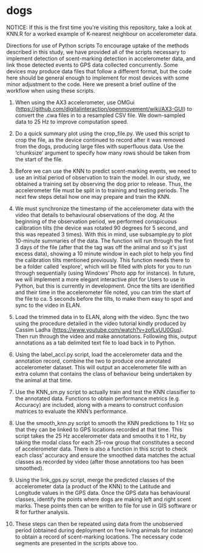 # dogs
NOTICE: If this is the first time you're visiting this repository, take a look at KNN.R for a worked example of K-nearest neighbour on accelerometer data.

Directions for use of Python scripts
To encourage uptake of the methods described in this study, we have provided all of the scripts necessary to implement detection of scent-marking detection in accelerometer data, and link those detected events to GPS data collected concurrently. Some devices may produce data files that follow a different format, but the code here should be general enough to implement for most devices with some minor adjustment to the code. Here we present a brief outline of the workflow when using these scripts.

1.	When using the AX3 accelerometer, use OMGui (https://github.com/digitalinteraction/openmovement/wiki/AX3-GUI) to convert the .cwa files in to a resampled CSV file. We down-sampled data to 25 Hz to improve computation speed.

2.	Do a quick summary plot using the crop_file.py. We used this script to crop the file, as the device continued to record after it was removed from the dogs, producing large files with superfluous data. Use the ‘chunksize’ argument to specify how many rows should be taken from the start of the file.

3.	Before we can use the KNN to predict scent-marking events, we need to use an initial period of observation to train the model. In our study, we obtained a training set by observing the dog prior to release. Thus, the accelerometer file must be split in to training and testing periods. The next few steps detail how one may prepare and train the KNN.

4.	We must synchronize the timestamp of the accelerometer data with the video that details to behavioural observations of the dog. At the beginning of the observation period, we performed conspicuous calibration tilts (the device was rotated 90 degrees for 5 second, and this was repeated 3 times). With this in mind, use subsample.py to plot 10-minute summaries of the data. The function will run through the first 3 days of the file (after that the tag was off the animal and so it's just excess data), showing a 10 minute window in each plot to help you find the calibration tilts mentioned previously. This function needs there to be a folder called 'explore', which will be filled with plots for you to run through sequentially (using Windows’ Photo app for instance). In future, we will implement a more elegant interactive plot for Users to use in Python, but this is currently in development. Once the tilts are identified and their time in the accelerometer file noted, you can trim the start of the file to ca. 5 seconds before the tilts, to make them easy to spot and sync to the video in ELAN.

5.	Load the trimmed data in to ELAN, along with the video. Sync the two using the procedure detailed in the video tutorial kindly produced by Cassim Ladha (https://www.youtube.com/watch?v=zofLvUU0Gus). Then run through the video and make annotations. Following this, output annotations as a tab delimited text file to load back in to Python.

6.	Using the label_accl.py script, load the accelerometer data and the annotation record, combine the two to produce one annotated accelerometer dataset. This will output an accelerometer file with an extra column that contains the class of behaviour being undertaken by the animal at that time.

7.	Use the KNN_sm.py script to actually train and test the KNN classifier to the annotated data. Functions to obtain performance metrics (e.g. Accuracy) are included, along with a means to construct confusion matrices to evaluate the KNN’s performance.

8.	Use the smooth_knn.py script to smooth the KNN predictions to 1 Hz so that they can be linked to GPS locations recorded at that time. This script takes the 25 Hz accelerometer data and smooths it to 1 Hz, by taking the modal class for each 25-row group that constitutes a second of accelerometer data. There is also a function in this script to check each class' accuracy and ensure the smoothed data matches the actual classes as recorded by video (after those annotations too has been smoothed).

9.	Using the link_gps.py script, merge the predicted classes of the accelerometer data (a product of the KNN) to the Latitude and Longitude values in the GPS data. Once the GPS data has behavioural classes, identify the points where dogs are making left and right scent marks. These points then can be written to file for use in GIS software or R for further analysis.

10.	These steps can then be repeated using data from the unobserved period (obtained during deployment on free living animals for instance) to obtain a record of scent-marking locations. The necessary code segments are presented in the scripts above too.

